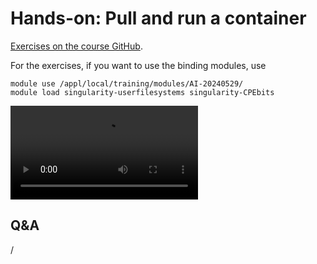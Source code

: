 # Hands-on: Pull and run a container

[Exercises on the course GitHub](https://github.com/Lumi-supercomputer/Getting_Started_with_AI_workshop/tree/ai-202405291/05_Running_containers_on_LUMI).

For the exercises, if you want to use the binding modules, use

```
module use /appl/local/training/modules/AI-20240529/
module load singularity-userfilesystems singularity-CPEbits
```

<video src="https://462000265.lumidata.eu/ai-20240529/recordings/E05_RunningContainers.mp4" controls="controls">
</video>


## Q&A

/
